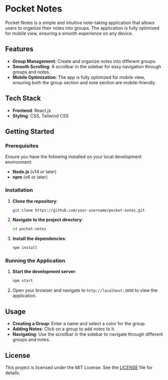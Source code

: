 # Pocket Notes

Pocket Notes is a simple and intuitive note-taking application that allows users to organize their notes into groups. The application is fully optimized for mobile view, ensuring a smooth experience on any device.

## Features

- **Group Management**: Create and organize notes into different groups.
- **Smooth Scrolling**: A scrollbar in the sidebar for easy navigation through groups and notes.
- **Mobile Optimization**: The app is fully optimized for mobile view, ensuring both the group section and note section are mobile-friendly.

## Tech Stack

- **Frontend**: React.js
- **Styling**: CSS, Tailwind CSS

## Getting Started

### Prerequisites

Ensure you have the following installed on your local development environment:

- **Node.js** (v14 or later)
- **npm** (v6 or later)

### Installation

1. **Clone the repository**:

    ```bash
    git clone https://github.com/your-username/pocket-notes.git
    ```

2. **Navigate to the project directory**:

    ```bash
    cd pocket-notes
    ```

3. **Install the dependencies**:

    ```bash
    npm install
    ```

### Running the Application

1. **Start the development server**:

    ```bash
    npm start
    ```

2. Open your browser and navigate to `http://localhost:3000` to view the application.

## Usage

- **Creating a Group**: Enter a name and select a color for the group.
- **Adding Notes**: Click on a group to add notes to it.
- **Navigating**: Use the scrollbar in the sidebar to navigate through different groups and notes.

## License

This project is licensed under the MIT License. See the [LICENSE](LICENSE) file for details.
